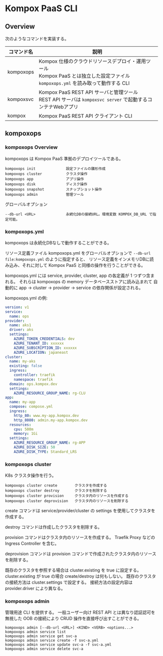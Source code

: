 # Kompox PaaS CLI

## Overview

次のようなコマンドを実装する。

|コマンド名|説明|
|-|-|
|kompoxops|Kompox 仕様のクラウドリソースデプロイ・運用ツール<br>Kompox PaaS とは独立した設定ファイル `kompoxops.yml` を読み取って動作する CLI|
|kompoxsvc|Kompox PaaS REST API サーバと管理ツール<br>REST API サーバは `kompoxsvc server` で起動するコンテナWebアプリ|
|kompox|Kompox PaaS REST API クライアント CLI|

## kompoxops

### kompoxops Overview

kompoxops は Kompox PaaS 準拠のデプロイツールである。

```
kompoxops init              設定ファイルの雛形作成
kompoxops cluster           クラスタ操作
kompoxops app               アプリ操作
kompoxops disk              ディスク操作
kompoxops snapshot          スナップショット操作
kompoxops admin             管理ツール
```

グローバルオプション

```
--db-url <URL>              永続化DBの接続URL。環境変数 KOMPOX_DB_URL で指定可能。
```

### kompoxops.yml

kompoxops は永続化DBなしで動作することができる。

リソース定義ファイル kompoxops.yml をグローバルオプションで `--db-url file:kompoxops.yml` のように指定すると、
リソース定義をインメモリDBに読み込み、それに対して Kompox PaaS と同様の操作を行うことができる。

kompoxops.yml には service, provider, cluster, app の各定義が 1 つずつ含まれる。
それらは kompoxops の memory データベースストアに読み込まれて
自動的に app → cluster → provider → service の依存関係が設定される。

kompoxops.yml の例:

```yaml
version: v1
service:
  name: ops
provider:
  name: aks1
  driver: aks
  settings:
    AZURE_TOKEN_CREDENTIALS: dev
    AZURE_TENANT_ID: xxxxxx
    AZURE_SUBSCRIPTION_ID: xxxxxx
    AZURE_LOCATION: japaneast          
cluster:
  name: my-aks
  existing: false
  ingress:
    controller: traefik  
    namespace: traefik
  domain: ops.kompox.dev
  settings:
    AZURE_RESOURCE_GROUP_NAME: rg-CLU
app:
  name: my-app
  compose: compose.yml
  ingress:
    http_80: www.my-app.kompox.dev
    http_8080: admin.my-app.kompox.dev     
  resources:
    cpu: 500m
    memory: 1Gi
  settings:
    AZURE_RESOURCE_GROUP_NAME: rg-APP
    AZURE_DISK_SIZE: 50
    AZURE_DISK_TYPE: Standard_LRS
```

### kompoxops cluster

K8s クラスタ操作を行う。

```
kompoxops cluster create        クラスタを作成する
kompoxops cluster destroy       クラスタを削除する
kompoxops cluster provision     クラスタ内のリソースを作成する
kompoxops cluster deprovision   クラスタ内のリソースを削除する
```

create コマンドは service/provider/cluster の settings を使用してクラスタを作成する。

destroy コマンドは作成したクラスタを削除する。

provision コマンドはクラスタ内のリソースを作成する。
Traefik Proxy などの Ingress Controller を含む。

deprovision コマンドは provision コマンドで作成されたクラスタ内のリソースを削除する。

既存のクラスタを参照する場合は cluster.existing を true に設定する。
cluster.existing が true の場合 create/destroy は何もしない。
既存のクラスタの接続方法は cluster.settings で設定する。
接続方法の設定内容は provider.driver により異なる。

### kompoxops admin

管理用途 CLI を提供する。
一般ユーザー向け REST API とは異なり認証認可を無視した OOB の接続により CRUD 操作を直接呼び出すことができる。

```
kompoxops admin [--db-url <URL>] <KIND> <VERB> <options...>
kompoxops admin service list
kompoxops admin service get svc-a
kompoxops admin service create -f svc-a.yml
kompoxops admin service update svc-a -f svc-a.yml
kompoxops admin service delete svc-a
```
